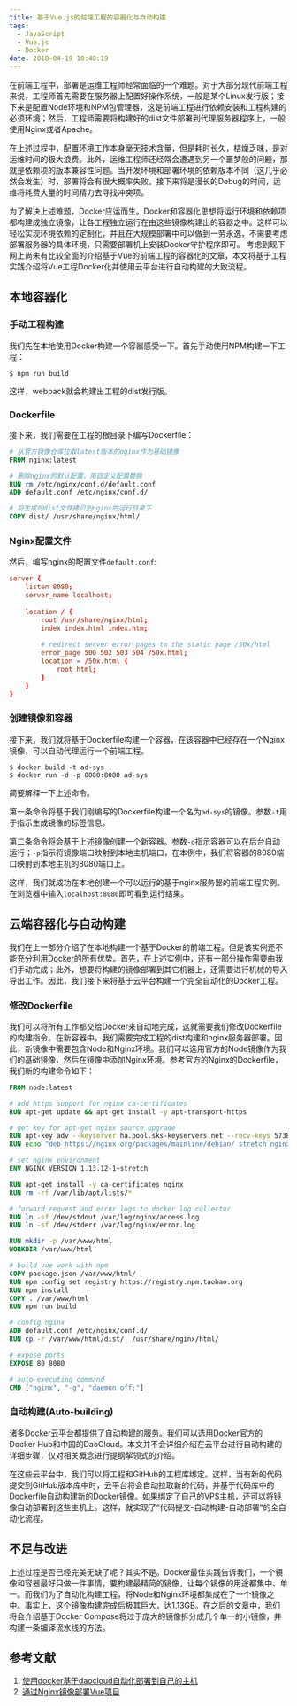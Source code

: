 ```yaml
---
title: 基于Vue.js的前端工程的容器化与自动构建
tags:
  - JavaScript
  - Vue.js
  - Docker
date: 2018-04-19 10:48:19
---
```



在前端工程中，部署是运维工程师经常面临的一个难题。对于大部分现代前端工程来说，工程师首先需要在服务器上配置好操作系统，一般是某个Linux发行版；接下来是配置Node环境和NPM包管理器，这是前端工程进行依赖安装和工程构建的必须环境；然后，工程师需要将构建好的dist文件部署到代理服务器程序上，一般使用Nginx或者Apache。

在上述过程中，配置环境工作本身毫无技术含量，但是耗时长久，枯燥乏味，是对运维时间的极大浪费。此外，运维工程师还经常会遭遇到另一个噩梦般的问题，那就是依赖项的版本兼容性问题。当开发环境和部署环境的依赖版本不同（这几乎必然会发生）时，部署将会有很大概率失败。接下来将是漫长的Debug的时间，运维将耗费大量的时间精力去寻找冲突项。

为了解决上述难题，Docker应运而生。Docker和容器化思想将运行环境和依赖项都构建成独立镜像，让各工程独立运行在由这些镜像构建出的容器之中。这样可以轻松实现环境依赖的定制化，并且在大规模部署中可以做到一劳永逸，不需要考虑部署服务器的具体环境，只需要部署机上安装Docker守护程序即可。
考虑到现下网上尚未有比较全面的介绍基于Vue的前端工程的容器化的文章，本文将基于工程实践介绍将Vue工程Docker化并使用云平台进行自动构建的大致流程。

<!-- more -->
## 本地容器化

### 手动工程构建

我们先在本地使用Docker构建一个容器感受一下。首先手动使用NPM构建一下工程：

```shell
$ npm run build
```
这样，webpack就会构建出工程的dist发行版。

### Dockerfile

接下来，我们需要在工程的根目录下编写Dockerfile：

```Dockerfile
# 从官方镜像仓库拉取latest版本的nginx作为基础镜像
FROM nginx:latest

# 删除nginx的默认配置，用自定义配置替换
RUN rm /etc/nginx/conf.d/default.conf
ADD default.conf /etc/nginx/conf.d/

# 将生成的dist文件拷贝到nginx的运行目录下
COPY dist/ /usr/share/nginx/html/
```

### Nginx配置文件

然后，编写nginx的配置文件`default.conf`:
```conf
server {
    listen 8080;
    server_name localhost;
    
    location / {
        root /usr/share/nginx/html;
        index index.html index.htm;
        
        # redirect server error pages to the static page /50x/html
        error_page 500 502 503 504 /50x.html;
        location = /50x.html {
            root html;
        }
    }
}

```

### 创建镜像和容器

接下来，我们就将基于Dockerfile构建一个容器，在该容器中已经存在一个Nginx镜像，可以自动代理运行一个前端工程。

```shell
$ docker build -t ad-sys .
$ docker run -d -p 8080:8080 ad-sys
```

简要解释一下上述命令。

第一条命令将基于我们刚编写的Dockerfile构建一个名为`ad-sys`的镜像。参数`-t`用于指示生成镜像的标签信息。

第二条命令将会基于上述镜像创建一个新容器。参数`-d`指示容器可以在后台自动运行；`-p`指示将镜像端口映射到本地主机端口，在本例中，我们将容器的8080端口映射到本地主机的8080端口上。

这样，我们就成功在本地创建一个可以运行的基于nginx服务器的前端工程实例。在浏览器中输入`localhost:8080`即可看到运行结果。

## 云端容器化与自动构建

我们在上一部分介绍了在本地构建一个基于Docker的前端工程。但是该实例还不能充分利用Docker的所有优势。首先，在上述实例中，还有一部分操作需要由我们手动完成；此外，想要将构建的镜像部署到其它机器上，还需要进行机械的导入导出工作。因此，我们接下来将基于云平台构建一个完全自动化的Docker工程。

### 修改Dockerfile

我们可以将所有工作都交给Docker来自动地完成，这就需要我们修改Dockerfile的构建指令。在新容器中，我们需要完成工程的dist构建和nginx服务器部署。因此，新镜像中需要包含Node和Nginx环境。我们可以选用官方的Node镜像作为我们的基础镜像，然后在镜像中添加Nginx环境。参考官方的Nginx的Dockerfile，我们新的构建命令如下：

```Dockerfile
FROM node:latest

# add https support for nginx ca-certificates
RUN apt-get update && apt-get install -y apt-transport-https

# get key for apt-get nginx source upgrade
RUN apt-key adv --keyserver ha.pool.sks-keyservers.net --recv-keys 573BFD6B3D8FBC641079A6ABABF5BD827BD9BF62
RUN echo "deb https://nginx.org/packages/mainline/debian/ stretch nginx" >> /etc/apt/sources.list.d/nginx.list

# set nginx environment
ENV NGINX_VERSION 1.13.12-1~stretch

RUN apt-get install -y ca-certificates nginx
RUN rm -rf /var/lib/apt/lists/*

# forward request and error logs to docker log collector
RUN ln -sf /dev/stdout /var/log/nginx/access.log
RUN ln -sf /dev/stderr /var/log/nginx/error.log

RUN mkdir -p /var/www/html
WORKDIR /var/www/html

# build vue work with npm
COPY package.json /var/www/html/
RUN npm config set registry https://registry.npm.taobao.org
RUN npm install
COPY . /var/www/html
RUN npm run build

# config nginx
ADD default.conf /etc/nginx/conf.d/
RUN cp -r /var/www/html/dist/. /usr/share/nginx/html/

# expose ports
EXPOSE 80 8080

# auto executing command
CMD ["nginx", "-g", "daemon off;"]
```

### 自动构建(Auto-building)

诸多Docker云平台都提供了自动构建的服务。我们可以选用Docker官方的Docker Hub和中国的DaoCloud。本文并不会详细介绍在云平台进行自动构建的详细步骤，仅对相关概念进行提纲挈领式的介绍。

在这些云平台中，我们可以将工程和GitHub的工程库绑定。这样，当有新的代码提交到GitHub版本库中时，云平台将会自动拉取新的代码，并基于代码库中的Dockerfile自动构建新的Docker镜像。如果绑定了自己的VPS主机，还可以将镜像自动部署到这些主机上。这样，就实现了“代码提交-自动构建-自动部署”的全自动化流程。

## 不足与改进

上述过程是否已经完美无缺了呢？其实不是。Docker最佳实践告诉我们，一个镜像和容器最好只做一件事情，要构建最精简的镜像，让每个镜像的用途都集中、单一。而我们为了自动化构建工程，将Node和Nginx环境都集成在了一个镜像之中。事实上，这个镜像构建完成后极其巨大，达1.13GB。在之后的文章中，我们将会介绍基于Docker Compose将过于庞大的镜像拆分成几个单一的小镜像，并构建一条编译流水线的方法。

## 参考文献

1. [使用docker基于daocloud自动化部署到自己的主机](https://segmentfault.com/a/1190000012677120)
2. [通过Nginx镜像部署Vue项目](https://blog.csdn.net/jason_jeson/article/details/78200623)
